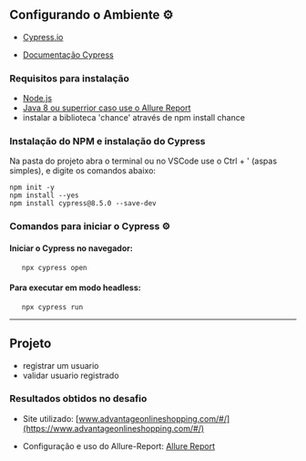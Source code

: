## Configurando o Ambiente :gear:

- [Cypress.io](http://www.cypress.io)

- [Documentação Cypress](https://docs.cypress.io/guides/overview/why-cypress.html)

### Requisitos para instalação

- [Node.js](https://nodejs.org/en/)
- [Java 8 ou superrior caso use o Allure Report](https://javadl.oracle.com/webapps/download/AutoDL?BundleId=244036_89d678f2be164786b292527658ca1605)
- instalar a biblioteca 'chance' através de npm install chance

### Instalação do NPM e instalação do Cypress

Na pasta do projeto abra o terminal ou no VSCode use o Ctrl + ' (aspas simples), e digite os comandos abaixo:

```shell
npm init -y
npm install --yes
npm install cypress@8.5.0 --save-dev
```

### Comandos para iniciar o Cypress :gear:

#### Iniciar o Cypress no navegador:

```shell
   npx cypress open
```

#### Para executar em modo headless:

```shell
   npx cypress run
```
-----
## Projeto
- registrar um usuario
- validar usuario registrado

### Resultados obtidos no desafio

- Site utilizado: [www.advantageonlineshopping.com/#/](https://www.advantageonlineshopping.com/#/)

- Configuração e uso do Allure-Report: [Allure Report](https://github.com/QuintilianoNery/DesafioQA/blob/origin/arquivos/configuracaoAllure-Report.md)






